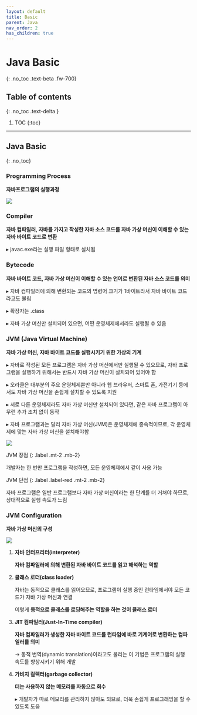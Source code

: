 ```yaml
---
layout: default
title: Basic
parent: Java
nav_order: 2
has_children: true
---
```


# Java Basic
{: .no_toc .text-beta .fw-700}

## Table of contents
{: .no_toc .text-delta }

1. TOC
{:toc}

---

## Java Basic
{: .no_toc}

### Programming Process

**자바프로그램의 실행과정**

![](https://gekdev.github.io/docs/java/example/dsfa.JPG)

### Compiler

**자바 컴파일러, 자바를 가지고 작성한 자바 소스 코드를 자바 가상 머신이 이해할 수 있는 자바 바이트 코드로 변환**

&#9656; javac.exe라는 실행 파일 형태로 설치됨
 
### Bytecode

**자바 바이트 코드, 자바 가상 머신이 이해할 수 있는 언어로 변환된 자바 소스 코드를 의미**

&#9656; 자바 컴파일러에 의해 변환되는 코드의 명령어 크기가 1바이트라서 자바 바이트 코드라고도 불림

&#9656; 확장자는 .class

&#9656; 자바 가상 머신만 설치되어 있으면, 어떤 운영체제에서라도 실행될 수 있음

### JVM (Java Virtual Machine)

**자바 가상 머신, 자바 바이트 코드를 실행시키기 위한 가상의 기계**

&#9656; 자바로 작성된 모든 프로그램은 자바 가상 머신에서만 실행될 수 있으므로, 자바 프로그램을 실행하기 위해서는 반드시 자바 가상 머신이 설치되어 있어야 함

&#9656; 오라클은 대부분의 주요 운영체제뿐만 아니라 웹 브라우저, 스마트 폰, 가전기기 등에서도 자바 가상 머신을 손쉽게 설치할 수 있도록 지원

&#9656; 서로 다른 운영체제라도 자바 가상 머신만 설치되어 있다면, 같은 자바 프로그램이 아무런 추가 조치 없이 동작

&#9656; 자바 프로그램과는 달리 자바 가상 머신(JVM)은 운영체제에 종속적이므로, 각 운영체제에 맞는 자바 가상 머신을 설치해야함

![](https://gekdev.github.io/docs/java/example/jvm.png)

JVM 장점
{: .label .mt-2 .mb-2}

개발자는 한 번만 프로그램을 작성하면, 모든 운영체제에서 같이 사용 가능

JVM 단점
{: .label .label-red .mt-2 .mb-2}

자바 프로그램은 일반 프로그램보다 자바 가상 머신이라는 한 단계를 더 거쳐야 하므로, 상대적으로 실행 속도가 느림

### JVM Configuration
    
**자바 가상 머신의 구성**

![](https://gekdev.github.io/docs/java/example/pg.png)

1. **자바 인터프리터(interpreter)**

    **자바 컴파일러에 의해 변환된 자바 바이트 코드를 읽고 해석하는 역할**

2. **클래스 로더(class loader)**

    자바는 동적으로 클래스를 읽어오므로, 프로그램이 실행 중인 런타임에서야 모든 코드가 자바 가상 머신과 연결
    
    이렇게 **동적으로 클래스를 로딩해주는 역할을 하는 것이 클래스 로더**

3. **JIT 컴파일러(Just-In-Time compiler)**

    **자바 컴파일러가 생성한 자바 바이트 코드를 런타임에 바로 기계어로 변환하는 컴파일러를 의미**
    
    &#8594; 동적 번역(dynamic translation)이라고도 불리는 이 기법은 프로그램의 실행 속도를 향상시키기 위해 개발

4. **가비지 컬렉터(garbage collector)**

    **더는 사용하지 않는 메모리를 자동으로 회수**

    &#9656; 개발자가 따로 메모리를 관리하지 않아도 되므로, 더욱 손쉽게 프로그래밍을 할 수 있도록 도움

